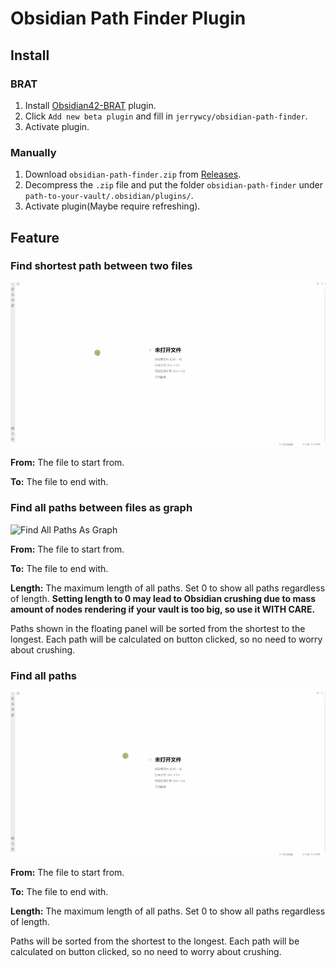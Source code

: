 # Obsidian Path Finder Plugin

## Install

### BRAT

1. Install [Obsidian42-BRAT](https://github.com/TfTHacker/obsidian42-brat) plugin.
2. Click `Add new beta plugin` and fill in `jerrywcy/obsidian-path-finder`.
3. Activate plugin.

### Manually

1. Download `obsidian-path-finder.zip` from [Releases](https://github.com/jerrywcy/obsidian-path-finder/releases).
2. Decompress the `.zip` file and put the folder `obsidian-path-finder` under `path-to-your-vault/.obsidian/plugins/`.
3. Activate plugin(Maybe require refreshing).

## Feature

### Find shortest path between two files

![Find Shortest Path](assets/find-shortest-path.gif)

**From:** The file to start from.

**To:** The file to end with.
### Find all paths between files as graph

![Find All Paths As Graph](assets/find-all-paths-as-graph.gif)

**From:** The file to start from.

**To:** The file to end with.

**Length:** The maximum length of all paths. Set 0 to show all paths regardless of length. **Setting length to 0 may lead to Obsidian crushing due to mass amount of nodes rendering if your vault is too big, so use it WITH CARE.**

Paths shown in the floating panel will be sorted from the shortest to the longest. Each path will be calculated on button clicked, so no need to worry about crushing.

### Find all paths

![Find All Paths](assets/find-all-paths.gif)

**From:** The file to start from.

**To:** The file to end with.

**Length:** The maximum length of all paths. Set 0 to show all paths regardless of length.

Paths will be sorted from the shortest to the longest. Each path will be calculated on button clicked, so no need to worry about crushing.